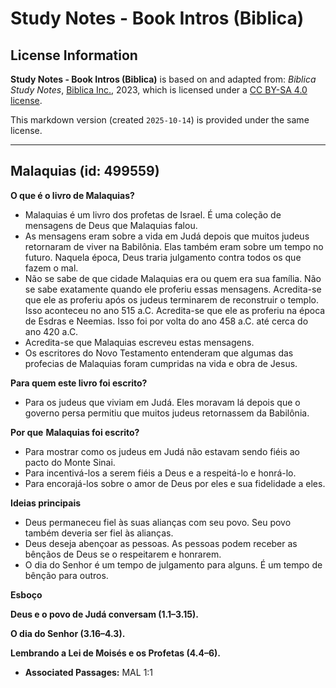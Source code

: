 # Study Notes - Book Intros (Biblica)

## License Information

**Study Notes - Book Intros (Biblica)** is based on and adapted from: _Biblica Study Notes_, [Biblica Inc.](https://www.biblica.com/), 2023, which is licensed under a [CC BY-SA 4.0 license](https://creativecommons.org/licenses/by-sa/4.0/legalcode.en).

This markdown version (created `2025-10-14`) is provided under the same license.



--------------------------------

## Malaquias (id: 499559)

**O que é o livro de Malaquias?**

* Malaquias é um livro dos profetas de Israel. É uma coleção de mensagens de Deus que Malaquias falou.
* As mensagens eram sobre a vida em Judá depois que muitos judeus retornaram de viver na Babilônia. Elas também eram sobre um tempo no futuro. Naquela época, Deus traria julgamento contra todos os que fazem o mal.
* Não se sabe de que cidade Malaquias era ou quem era sua família. Não se sabe exatamente quando ele proferiu essas mensagens. Acredita\-se que ele as proferiu após os judeus terminarem de reconstruir o templo. Isso aconteceu no ano 515 a.C. Acredita\-se que ele as proferiu na época de Esdras e Neemias. Isso foi por volta do ano 458 a.C. até cerca do ano 420 a.C.
* Acredita\-se que Malaquias escreveu estas mensagens.
* Os escritores do Novo Testamento entenderam que algumas das profecias de Malaquias foram cumpridas na vida e obra de Jesus.

**Para quem este livro foi escrito?**

* Para os judeus que viviam em Judá. Eles moravam lá depois que o governo persa permitiu que muitos judeus retornassem da Babilônia.

**Por que** **Malaquias foi escrito?**

* Para mostrar como os judeus em Judá não estavam sendo fiéis ao pacto do Monte Sinai.
* Para incentivá\-los a serem fiéis a Deus e a respeitá\-lo e honrá\-lo.
* Para encorajá\-los sobre o amor de Deus por eles e sua fidelidade a eles.

**Ideias principais**

* Deus permaneceu fiel às suas alianças com seu povo. Seu povo também deveria ser fiel às alianças.
* Deus deseja abençoar as pessoas. As pessoas podem receber as bênçãos de Deus se o respeitarem e honrarem.
* O dia do Senhor é um tempo de julgamento para alguns. É um tempo de bênção para outros.

**Esboço**

**Deus e o povo de Judá conversam (1\.1–3\.15\).**

**O dia do Senhor (3\.16–4\.3\).**

**Lembrando a Lei de Moisés e os Profetas (4\.4–6\).**

* **Associated Passages:** MAL 1:1

